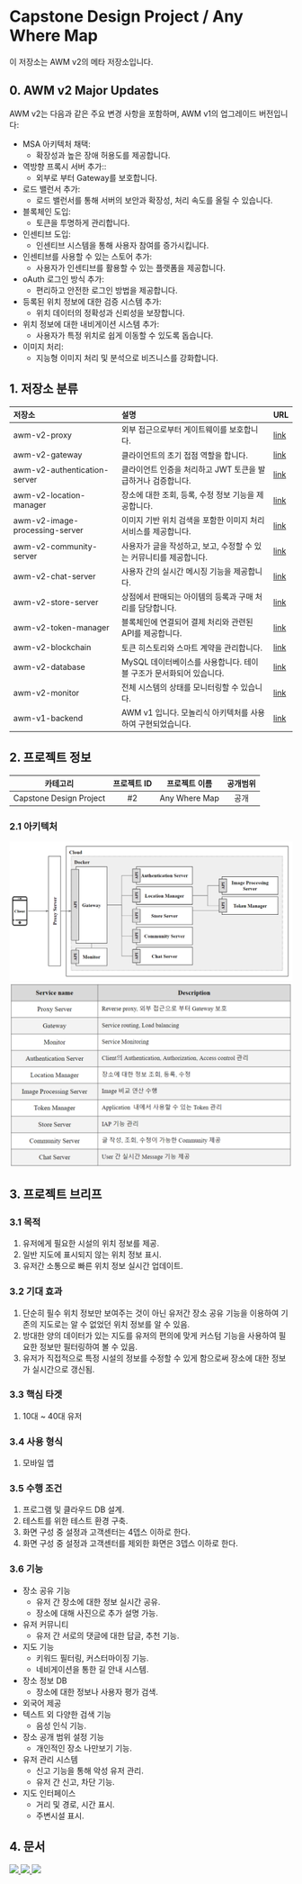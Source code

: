 # Capstone Design Project / Any Where Map
이 저장소는 AWM v2의 메타 저장소입니다.

## 0. AWM v2 Major Updates
AWM v2는 다음과 같은 주요 변경 사항을 포함하며, AWM v1의 업그레이드 버전입니다:
* MSA 아키텍처 채택:
  * 확장성과 높은 장애 허용도를 제공합니다.
* 역방향 프록시 서버 추가::
  * 외부로 부터 Gateway를 보호합니다.
* 로드 밸런서 추가:
  * 로드 밸런서를 통해 서버의 보안과 확장성, 처리 속도를 올릴 수 있습니다.
* 블록체인 도입:
  * 토큰을 투명하게 관리합니다.
* 인센티브 도입:
  * 인센티브 시스템을 통해 사용자 참여를 증가시킵니다.
* 인센티브를 사용할 수 있는 스토어 추가:
  * 사용자가 인센티브를 활용할 수 있는 플랫폼을 제공합니다.
* oAuth 로그인 방식 추가:
  * 편리하고 안전한 로그인 방법을 제공합니다.
* 등록된 위치 정보에 대한 검증 시스템 추가:
  * 위치 데이터의 정확성과 신뢰성을 보장합니다.
* 위치 정보에 대한 내비게이션 시스템 추가:
  * 사용자가 특정 위치로 쉽게 이동할 수 있도록 돕습니다.
* 이미지 처리:
  * 지능형 이미지 처리 및 분석으로 비즈니스를 강화합니다.

## 1. 저장소 분류
|저장소|설명|URL|
|:---|:---|:---|
|awm-v2-proxy|외부 접근으로부터 게이트웨이를 보호합니다.|[link](https://github.com/ahr-i/awm-v2-proxy)|
|awm-v2-gateway|클라이언트의 초기 접점 역할을 합니다.|[link](https://github.com/ahr-i/awm-v2-gateway)|
|awm-v2-authentication-server|클라이언트 인증을 처리하고 JWT 토큰을 발급하거나 검증합니다.|[link](https://github.com/ahr-i/awm-v2-authentication-server)|
|awm-v2-location-manager|장소에 대한 조회, 등록, 수정 정보 기능을 제공합니다.|[link](https://github.com/ahr-i/awm-v2-location-manager)|
|awm-v2-image-processing-server|이미지 기반 위치 검색을 포함한 이미지 처리 서비스를 제공합니다.|[link](https://github.com/ahr-i/awm-v2-image-processing-server)|
|awm-v2-community-server|사용자가 글을 작성하고, 보고, 수정할 수 있는 커뮤니티를 제공합니다.|[link](https://github.com/ahr-i/awm-v2-community-server)|
|awm-v2-chat-server|사용자 간의 실시간 메시징 기능을 제공합니다.|[link](https://github.com/ahr-i/awm-v2-chat-server)|
|awm-v2-store-server|상점에서 판매되는 아이템의 등록과 구매 처리를 담당합니다.|[link](https://github.com/ahr-i/awm-v2-store-server)|
|awm-v2-token-manager|블록체인에 연결되어 결제 처리와 관련된 API를 제공합니다.|[link](https://github.com/ahr-i/awm-v2-token-manager)|
|awm-v2-blockchain|토큰 히스토리와 스마트 계약을 관리합니다.|[link](https://github.com/ahr-i/awm-v2-blockchain)|
|awm-v2-database|MySQL 데이터베이스를 사용합니다. 테이블 구조가 문서화되어 있습니다.|[link](https://github.com/ahr-i/awm-v2-database)|
|awm-v2-monitor|전체 시스템의 상태를 모니터링할 수 있습니다.|[link](https://github.com/ahr-i/awm-v2-monitor)|
|awm-v1-backend|AWM v1 입니다. 모놀리식 아키텍처를 사용하여 구현되었습니다.|[link](https://github.com/ahr-i/awm-v1-backend)|

## 2. 프로젝트 정보
|카테고리|프로젝트 ID|프로젝트 이름|공개범위|
|:---:|:---:|:---:|:---:|
|Capstone Design Project|#2|Any Where Map|공개|

### 2.1 아키텍처
![msa_architecture](./doc/file/image/readme_2_1.png)
![msa_service](./doc/file/image/readme_2_1_1.png)

## 3. 프로젝트 브리프

### 3.1 목적
1. 유저에게 필요한 시설의 위치 정보를 제공.
2. 일반 지도에 표시되지 않는 위치 정보 표시.
3. 유저간 소통으로 빠른 위치 정보 실시간 업데이트.

### 3.2 기대 효과
1. 단순히 필수 위치 정보만 보여주는 것이 아닌 유저간 장소 공유 기능을 이용하여 기존의 지도로는 알 수 없었던 위치 정보를 알 수 있음.
2. 방대한 양의 데이터가 있는 지도를 유저의 편의에 맞게 커스텀 기능을 사용하여 필요한 정보만 필터링하여 볼 수 있음.
3. 유저가 직접적으로 특정 시설의 정보를 수정할 수 있게 함으로써 장소에 대한 정보가 실시간으로 갱신됨.

### 3.3 핵심 타겟
1. 10대 ~ 40대 유저

### 3.4 사용 형식
1. 모바일 앱

### 3.5 수행 조건
1. 프로그램 및 클라우드 DB 설계.
2. 테스트를 위한 테스트 환경 구축.
3. 화면 구성 중 설정과 고객센터는 4뎁스 이하로 한다.
4. 화면 구성 중 설정과 고객센터를 제외한 화면은 3뎁스 이하로 한다.

### 3.6 기능
* 장소 공유 기능
  * 유저 간 장소에 대한 정보 실시간 공유.
  * 장소에 대해 사진으로 추가 설명 가능.
* 유저 커뮤니티
  * 유저 간 서로의 댓글에 대한 답글, 추천 기능.
* 지도 기능
  * 키워드 필터링, 커스터마이징 기능.
  * 네비게이션을 통한 길 안내 시스템.
* 장소 정보 DB
  * 장소에 대한 정보나 사용자 평가 검색.
* 외국어 제공
* 텍스트 외 다양한 검색 기능
  * 음성 인식 기능.
* 장소 공개 범위 설정 기능
  * 개인적인 장소 나만보기 기능.
* 유저 관리 시스템
  * 신고 기능을 통해 악성 유저 관리.
  * 유저 간 신고, 차단 기능.
* 지도 인터페이스
  * 거리 및 경로, 시간 표시.
  * 주변시설 표시.

## 4. 문서
<a href="https://docs.google.com/spreadsheets/d/1nEh904hfjWP3kfXu41WGr4Z9NcRg2JVtGt0FnFGhD2U/edit#gid=0" target="_blank">
  <img src="https://img.shields.io/badge/SRS-34A853?style=flat-square&logo=googlesheets&logoColor=FFFFFF"/>
</a>
<a href="https://docs.google.com/spreadsheets/d/1_wGeAE6OmdCe5b821GUyuTooV0xRWut6cA69srGbYf0/edit#gid=0" target="_blank">
  <img src="https://img.shields.io/badge/IA-34A853?style=flat-square&logo=googlesheets&logoColor=FFFFFF"/>
</a>
<a href="https://www.figma.com/file/3eOsg53BKqmMiH1lCBfjLY/Romantic-Map?type=design&node-id=0%3A1&mode=design&t=JUGS0GNPDJYG7kQl-1" target="_blank">
  <img src="https://img.shields.io/badge/Figma-F24E1E?style=flat-square&logo=figma&logoColor=FFFFFF"/>
</a>